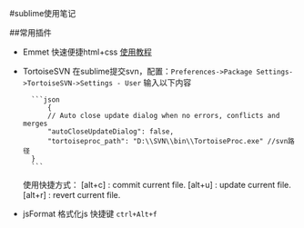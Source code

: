 #sublime使用笔记

##常用插件

* Emmet 快速便捷html+css [使用教程](http://www.w3cplus.com/tools/emmet-cheat-sheet.html)
* TortoiseSVN 在sublime提交svn，配置：`Preferences->Package Settings->TortoiseSVN->Settings - User` 输入以下内容

        ```json
            {
            // Auto close update dialog when no errors, conflicts and merges
            "autoCloseUpdateDialog": false,
            "tortoiseproc_path": "D:\\SVN\\bin\\TortoiseProc.exe" //svn路径
        }
        ```
    使用快捷方式：
    [alt+c] : commit current file.
    [alt+u] : update current file.
    [alt+r] : revert current file.
* jsFormat 格式化js 快捷键 `ctrl+Alt+f`